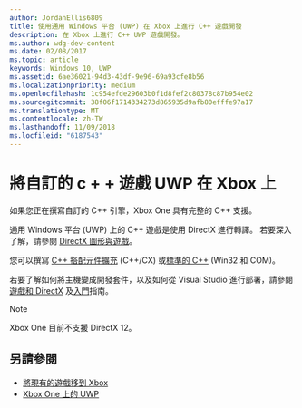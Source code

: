 ```yaml
---
author: JordanEllis6809
title: 使用通用 Windows 平台 (UWP) 在 Xbox 上進行 C++ 遊戲開發
description: 在 Xbox 上進行 C++ UWP 遊戲開發。
ms.author: wdg-dev-content
ms.date: 02/08/2017
ms.topic: article
keywords: Windows 10, UWP
ms.assetid: 6ae36021-94d3-43df-9e96-69a93cfe8b56
ms.localizationpriority: medium
ms.openlocfilehash: 1c954efde29603b0f1d8fef2c80378c87b954e02
ms.sourcegitcommit: 38f06f1714334273d865935d9afb80efffe97a17
ms.translationtype: MT
ms.contentlocale: zh-TW
ms.lasthandoff: 11/09/2018
ms.locfileid: "6187543"
---
```

# <a name="bring-custom-c-games-to-uwp-on-xbox"></a>將自訂的 c + + 遊戲 UWP 在 Xbox 上

如果您正在撰寫自訂的 C++ 引擎，Xbox One 具有完整的 C++ 支援。 

通用 Windows 平台 (UWP) 上的 C++ 遊戲是使用 DirectX 進行轉譯。 若要深入了解，請參閱 [DirectX 圖形與遊戲](https://msdn.microsoft.com/library/windows/desktop/ee663274(v=vs.85).aspx)。

您可以撰寫 [C++ 搭配元件擴充](https://msdn.microsoft.com/library/windows/apps/hh699871.aspx) (C++/CX) 或[標準的 C++](https://msdn.microsoft.com/library/windows/apps/mt592904.aspx) (Win32 和 COM)。

若要了解如何將主機變成開發套件，以及如何從 Visual Studio 進行部署，請參閱[遊戲和 DirectX](../gaming/index.md) 及[入門](getting-started.md)指南。

> [!NOTE]
> Xbox One 目前不支援 DirectX 12。


## <a name="see-also"></a>另請參閱
- [將現有的遊戲移到 Xbox](development-lanes-landing.md)
- [Xbox One 上的 UWP](index.md)

